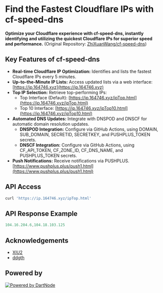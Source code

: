 # Find the Fastest Cloudflare IPs with cf-speed-dns

**Optimize your Cloudflare experience with cf-speed-dns, instantly identifying and utilizing the quickest Cloudflare IPs for superior speed and performance.** (Original Repository: [ZhiXuanWang/cf-speed-dns](https://github.com/ZhiXuanWang/cf-speed-dns))

## Key Features of cf-speed-dns

*   **Real-time Cloudflare IP Optimization:** Identifies and lists the fastest Cloudflare IPs every 5 minutes.
*   **Up-to-the-Minute IP Lists:** Access updated lists via a web interface:  [https://ip.164746.xyz](https://ip.164746.xyz)
*   **Top IP Selection:** Retrieve top-performing IPs:
    *   Top Interface (Default): [https://ip.164746.xyz/ipTop.html](https://ip.164746.xyz/ipTop.html)
    *   Top 10 Interface: [https://ip.164746.xyz/ipTop10.html](https://ip.164746.xyz/ipTop10.html)
*   **Automated DNS Updates:** Integrate with DNSPOD and DNSCF for automatic domain resolution updates.
    *   **DNSPOD Integration:** Configure via GitHub Actions, using DOMAIN, SUB\_DOMAIN, SECRETID, SECRETKEY, and PUSHPLUS\_TOKEN secrets.
    *   **DNSCF Integration:** Configure via GitHub Actions, using CF\_API\_TOKEN, CF\_ZONE\_ID, CF\_DNS\_NAME, and PUSHPLUS\_TOKEN secrets.
*   **Push Notifications:** Receive notifications via PUSHPLUS.  [https://www.pushplus.plus/push1.html](https://www.pushplus.plus/push1.html)

## API Access

```bash
curl 'https://ip.164746.xyz/ipTop.html'
```

## API Response Example

```javascript
104.16.204.6,104.18.103.125
```

## Acknowledgements

*   [XIU2](https://github.com/XIU2/CloudflareSpeedTest)
*   [ddgth](https://github.com/ddgth/cf2dns)

## Powered by

[![Powered by DartNode](https://dartnode.com/branding/DN-Open-Source-sm.png)](https://dartnode.com "Powered by DartNode - Free VPS for Open Source")